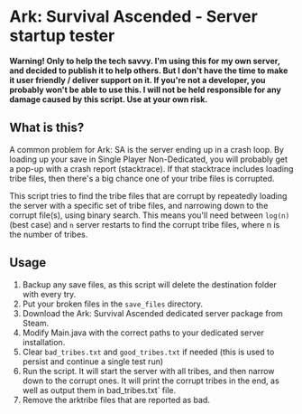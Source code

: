 # Ark: Survival Ascended - Server startup tester

**Warning! Only to help the tech savvy. I'm using this for my own server, and decided to publish it to help others. But I don't
have the time to make it user friendly / deliver support on it. If you're not a developer, you probably won't be able
to use this. I will not be held responsible for any damage caused by this script. Use at your own risk.**

## What is this?

A common problem for Ark: SA is the server ending up in a crash loop. By loading up your save in Single Player Non-Dedicated,
you will probably get a pop-up with a crash report (stacktrace). If that stacktrace includes loading tribe files, 
then there's a big chance one of your tribe files is corrupted.

This script tries to find the tribe files that are corrupt by repeatedly loading the server with a specific set of 
tribe files, and narrowing down to the corrupt file(s), using binary search. This means you'll need between `log(n)` (best case)
and `n` server restarts to find the corrupt tribe files, where n is the number of tribes.

## Usage

1. Backup any save files, as this script will delete the destination folder with every try.
2. Put your broken files in the `save_files` directory.
3. Download the Ark: Survival Ascended dedicated server package from Steam.
4. Modify Main.java with the correct paths to your dedicated server installation.
5. Clear `bad_tribes.txt` and `good_tribes.txt` if needed (this is used to persist and continue a single test run)
6. Run the script. It will start the server with all tribes, and then narrow down to the corrupt ones. It will print the corrupt tribes in the end, as well as output them in  bad_tribes.txt` file.
7. Remove the arktribe files that are reported as bad.